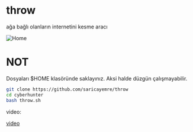 # throw
ağa bağlı olanların internetini kesme aracı

![Home](https://i.hizliresim.com/yj8BPj.png)

# NOT
Dosyaları $HOME klasöründe saklayınız. Aksi halde düzgün çalışmayabilir.
```bash
git clone https://github.com/saricayemre/throw 
cd cyberhunter 
bash throw.sh 
```
video:

[video](https://youtu.be/gcyvnDVLt00)
